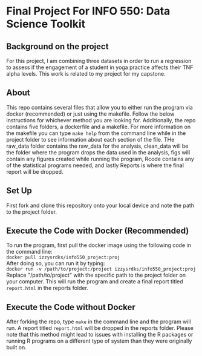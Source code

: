 # Final Project For INFO 550: Data Science Toolkit  
  
 
## Background on the project  
For this project, I am combining three datasets in order to run a regression to assess if the engagement of a student in yoga practice affects their TNF alpha levels. This work is related to my project for my capstone.  

## About
This repo contains several files that allow you to either run the program via docker (recommended) or just using the makefile. Follow the below instructions for whichever method you are looking for. Additionally, the repo contains five folders, a dockerfile and a makefile. For more information on the makefile you can type `make help` from the command line while in the project folder to see information about each section of the file. THe raw_data folder contains the raw_data for the analysis, clean_data will be the folder where the program drops the data used in the analysis, figs will contain any figures created while running the program, Rcode contains any of the statistical programs needed, and lastly Reports is where the final report will be dropped.
   
## Set Up  
First fork and clone this repository onto your local device and note the path to the project folder.  

## Execute the Code with Docker (Recommended) 
To run the program, first pull the docker image using the following code in the command line:  
`docker pull izzysrdks/info550_project:proj`  
After doing so, you can run it by typing:  
`docker run -v /path/to/project:/project izzysrdks/info550_project:proj`  
Replace "/path/to/project" with the specific path to the project folder on your computer. This will run the program and create a final report titled `report.html` in the reports folder.  

## Execute the Code without Docker  
After forking the repo, type `make` in the command line and the program will run. A report titled `report.html` will be dropped in the reports folder. Please note that this method might lead to issues with installing the R packages or running R programs on a different type of system than they were originally built on.  


